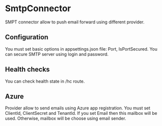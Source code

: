 # SmtpConnector

SMPT connector allow to push email forward using different provider.

## Configuration

You must set basic options in appsettings.json file: Port, IsPortSecured.
You can secure SMTP server using login and password.

## Health checks

You can check health state in /hc route.

## Azure

Provider allow to send emails using Azure app registration.
You must set ClientId, ClientSecret and TenantId.
If you set Email then this mailbox will be used. Otherwise, mailbox will be choose using email sender.